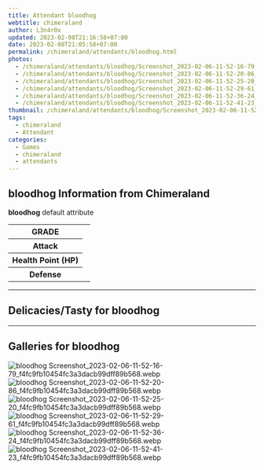 ```yaml
---
title: Attendant bloodhog
webtitle: chimeraland
author: L3n4r0x
updated: 2023-02-08T21:16:58+07:00
date: 2023-02-08T21:05:58+07:00
permalink: /chimeraland/attendants/bloodhog.html
photos:
  - /chimeraland/attendants/bloodhog/Screenshot_2023-02-06-11-52-16-79_f4fc9fb10454fc3a3dacb99dff89b568.webp
  - /chimeraland/attendants/bloodhog/Screenshot_2023-02-06-11-52-20-86_f4fc9fb10454fc3a3dacb99dff89b568.webp
  - /chimeraland/attendants/bloodhog/Screenshot_2023-02-06-11-52-25-20_f4fc9fb10454fc3a3dacb99dff89b568.webp
  - /chimeraland/attendants/bloodhog/Screenshot_2023-02-06-11-52-29-61_f4fc9fb10454fc3a3dacb99dff89b568.webp
  - /chimeraland/attendants/bloodhog/Screenshot_2023-02-06-11-52-36-24_f4fc9fb10454fc3a3dacb99dff89b568.webp
  - /chimeraland/attendants/bloodhog/Screenshot_2023-02-06-11-52-41-23_f4fc9fb10454fc3a3dacb99dff89b568.webp
thumbnail: /chimeraland/attendants/bloodhog/Screenshot_2023-02-06-11-52-16-79_f4fc9fb10454fc3a3dacb99dff89b568.webp
tags:
  - chimeraland
  - Attendant
categories:
  - Games
  - chimeraland
  - attendants
---
```


<section id="bootstrap-wrapper"><link rel="stylesheet" href="https://rawcdn.githack.com/dimaslanjaka/Web-Manajemen/870a349/css/bootstrap-5-3-0-alpha3-wrapper.css"/><h2 id="attribute">bloodhog Information from Chimeraland</h2><p><b>bloodhog</b> default attribute <table><tr><th>GRADE</th><td></td></tr><tr><th>Attack</th><td></td></tr><tr><th>Health Point (HP)</th><td></td></tr><tr><th>Defense</th><td></td></tr></table></p><hr/><h2 id="delicacies">Delicacies/Tasty for bloodhog</h2><div class="bg-dark text-light"></div><hr/><div id="gallery"><h2>Galleries for bloodhog</h2><div class="row"><div class="col-lg-6 col-12"><img src="/chimeraland/attendants/bloodhog/Screenshot_2023-02-06-11-52-16-79_f4fc9fb10454fc3a3dacb99dff89b568.webp" alt="bloodhog Screenshot_2023-02-06-11-52-16-79_f4fc9fb10454fc3a3dacb99dff89b568.webp"/></div><div class="col-lg-6 col-12"><img src="/chimeraland/attendants/bloodhog/Screenshot_2023-02-06-11-52-20-86_f4fc9fb10454fc3a3dacb99dff89b568.webp" alt="bloodhog Screenshot_2023-02-06-11-52-20-86_f4fc9fb10454fc3a3dacb99dff89b568.webp"/></div><div class="col-lg-6 col-12"><img src="/chimeraland/attendants/bloodhog/Screenshot_2023-02-06-11-52-25-20_f4fc9fb10454fc3a3dacb99dff89b568.webp" alt="bloodhog Screenshot_2023-02-06-11-52-25-20_f4fc9fb10454fc3a3dacb99dff89b568.webp"/></div><div class="col-lg-6 col-12"><img src="/chimeraland/attendants/bloodhog/Screenshot_2023-02-06-11-52-29-61_f4fc9fb10454fc3a3dacb99dff89b568.webp" alt="bloodhog Screenshot_2023-02-06-11-52-29-61_f4fc9fb10454fc3a3dacb99dff89b568.webp"/></div><div class="col-lg-6 col-12"><img src="/chimeraland/attendants/bloodhog/Screenshot_2023-02-06-11-52-36-24_f4fc9fb10454fc3a3dacb99dff89b568.webp" alt="bloodhog Screenshot_2023-02-06-11-52-36-24_f4fc9fb10454fc3a3dacb99dff89b568.webp"/></div><div class="col-lg-6 col-12"><img src="/chimeraland/attendants/bloodhog/Screenshot_2023-02-06-11-52-41-23_f4fc9fb10454fc3a3dacb99dff89b568.webp" alt="bloodhog Screenshot_2023-02-06-11-52-41-23_f4fc9fb10454fc3a3dacb99dff89b568.webp"/></div></div></div></section>